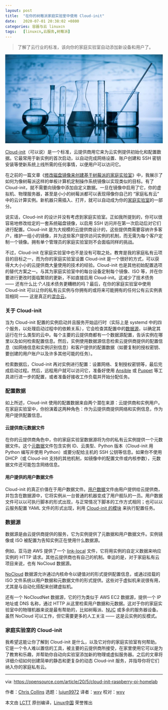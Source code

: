 ```yaml
---
layout: post
title:	"在你的树莓派家庭实验室中使用 Cloud-init"
date:	2020-07-01 20:38:02 +0800 
categories:	容器与云 linuxcn 
tags:	[linuxcn,云服务,树莓派]
---
```




> 
> 了解了云行业的标准，该向你的家庭实验室自动添加新设备和用户了。
> 
> 
> 


![](/Asserts/Images/album/202007/01/203559wt8tnnnxnc6jcnn8.jpg)


[Cloud-init](https://cloudinit.readthedocs.io/)（可以说）是一个标准，云提供商用它来为云实例提供初始化和配置数据。它最常用于新实例的首次启动，以自动完成网络设置、账户创建和 SSH 密钥安装等使新系统上线所需的任何事情，以便用户可以访问它。


在之前的一篇文章《[修改磁盘镜像来创建基于树莓派的家庭实验室](/article-12277-1.html)》中，我展示了如何为像树莓派这样的单板计算机定制操作系统镜像以实现类似的目标。有了 Cloud-init，就不需要向镜像中添加自定义数据。一旦在镜像中启用了它，你的虚拟机、物理服务器，甚至是小小的树莓派都可以表现得像你自己的 “家庭私有云” 中的云计算实例。新机器只需插入、打开，就可以自动成为你的[家庭实验室](https://opensource.com/article/19/3/home-lab)的一部分。


说实话，Cloud-init 的设计并没有考虑到家庭实验室。正如我所提到的，你可以很容易地修改给定的一套系统磁盘镜像，以启用 SSH 访问并在第一次启动后对它们进行配置。Cloud-init 是为大规模的云提供商设计的，这些提供商需要容纳许多客户，维护一组小的镜像，并为这些客户提供访问实例的机制，而无需为每个客户定制一个镜像。拥有单个管理员的家庭实验室则不会面临同样的挑战。


不过，Cloud-init 在家庭实验室中也不是没有可取之处。教育是我的家庭私有云项目的目标之一，而为你的家庭实验室设置 Cloud-init 是一个很好的方式，可以获得大大小小的云提供商大量使用的技术的经验。Cloud-init 也是其他初始配置选项的替代方案之一。与其为家庭实验室中的每台设备定制每个镜像、ISO 等，并在你要进行更改时面临繁琐的更新，不如直接启用 Cloud-init。这减少了技术债务 —— 还有什么比*个人*技术债务更糟糕的吗？最后，在你的家庭实验室中使用 Cloud-init 可以让你的私有云实例与你拥有的或将来可能拥有的任何公有云实例表现相同 —— 这是真正的[混合云](https://www.redhat.com/en/topics/cloud-computing/what-is-hybrid-cloud)。


### 关于 Cloud-init


当为 Cloud-init 配置的实例启动并且服务开始运行时（实际上是 systemd 中的四个服务，以处理启动过程中的依赖关系），它会检查其配置中的[数据源](https://cloudinit.readthedocs.io/en/latest/topics/datasources.html)，以确定其运行在什么类型的云中。每个主要的云提供商都有一个数据源配置，告诉实例在哪里以及如何检索配置信息。然后，实例使用数据源信息检索云提供商提供的配置信息（如网络信息和实例识别信息）和客户提供的配置数据（如要复制的授权密钥、要创建的用户账户以及许多其他可能的任务）。


检索数据后，Cloud-init 再对实例进行配置：设置网络、复制授权密钥等，最后完成启动过程。然后，远程用户就可以访问它，准备好使用 [Ansible](https://www.ansible.com/) 或 [Puppet](https://puppet.com/) 等工具进行进一步的配置，或者准备好接收工作负载并开始分配任务。


### 配置数据


如上所述，Cloud-init 使用的配置数据来自两个潜在来源：云提供商和实例用户。在家庭实验室中，你扮演着这两种角色：作为云提供商提供网络和实例信息，作为用户提供配置信息。


#### 云提供商元数据文件


在你的云提供商角色中，你的家庭实验室数据源将为你的私有云实例提供一个元数据文件。这个[元数据](https://cloudinit.readthedocs.io/en/latest/topics/instancedata.html#)文件包含实例 ID、云类型、Python 版本（Cloud-init 用 Python 编写并使用 Python）或要分配给主机的 SSH 公钥等信息。如果你不使用 DHCP（或 Cloud-init 支持的其他机制，如镜像中的配置文件或内核参数），元数据文件还可能包含网络信息。


#### 用户提供的用户数据文件


Cloud-init 的真正价值在于用户数据文件。[用户数据](https://cloudinit.readthedocs.io/en/latest/topics/format.html)文件由用户提供给云提供商，并包含在数据源中，它将实例从一台普通的机器变成了用户舰队的一员。用户数据文件可以以可执行脚本的形式出现，与正常情况下脚本的工作方式相同；也可以以云服务配置 YAML 文件的形式出现，利用 [Cloud-init 的模块](https://cloudinit.readthedocs.io/en/latest/topics/modules.html) 来执行配置任务。


### 数据源


数据源是由云提供商提供的服务，它为实例提供了元数据和用户数据文件。实例镜像或 ISO 被配置为告知实例正在使用什么数据源。


例如，亚马逊 AWS 提供了一个 [link-local](https://en.wikipedia.org/wiki/Link-local_address) 文件，它将用实例的自定义数据来响应实例的 HTTP 请求。其他云提供商也有自己的机制。幸运的是，对于家庭私有云项目来说，也有 NoCloud 数据源。


[NoCloud](https://cloudinit.readthedocs.io/en/latest/topics/datasources/nocloud.html) 数据源允许通过内核命令以键值对的形式提供配置信息，或通过挂载的 ISO 文件系统以用户数据和元数据文件的形式提供。这些对于虚拟机来说很有用，尤其是与自动化搭配来创建虚拟机。


还有一个 NoCloudNet 数据源，它的行为类似于 AWS EC2 数据源，提供一个 IP 地址或 DNS 名称，通过 HTTP 从这里检索用户数据和元数据。这对于你的家庭实验室中的物理机器来说是最有帮助的，比如树莓派、[NUC](https://en.wikipedia.org/wiki/Next_Unit_of_Computing) 或多余的服务器设备。虽然 NoCloud 可以工作，但它需要更多的人工关注 —— 这是云实例的反模式。


### 家庭实验室的 Cloud-init


我希望这能让你了解到 Cloud-init 是什么，以及它对你的家庭实验室有何帮助。它是一个令人难以置信的工具，被主要的云提供商所接受，在家里使用它可以是为了教育和乐趣，并帮助你自动向实验室添加新的物理或虚拟服务器。之后的文章将详细介绍如何创建简单的静态和更复杂的动态 Cloud-init 服务，并指导你将它们纳入你的家庭私有云。




---


via: <https://opensource.com/article/20/5/cloud-init-raspberry-pi-homelab>


作者：[Chris Collins](https://opensource.com/users/clcollins) 选题：[lujun9972](https://github.com/lujun9972) 译者：[wxy](https://github.com/wxy) 校对：[wxy](https://github.com/wxy)


本文由 [LCTT](https://github.com/LCTT/TranslateProject) 原创编译，[Linux中国](https://linux.cn/) 荣誉推出
